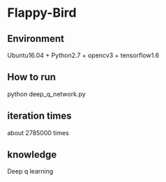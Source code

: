 # Flappy-Bird
## Environment
Ubuntu16.04 + Python2.7 + opencv3 + tensorflow1.6
## How to run
python deep_q_network.py
## iteration times
about 2785000 times
## knowledge
Deep q learning
